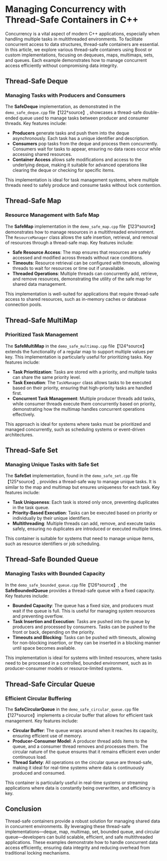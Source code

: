# Managing Concurrency with Thread-Safe Containers in C++

Concurrency is a vital aspect of modern C++ applications, especially when handling multiple tasks in multithreaded environments. To facilitate concurrent access to data structures, thread-safe containers are essential. In this article, we explore various thread-safe containers using Boost or custom implementations, focusing on dequeues, maps, multimaps, sets, and queues. Each example demonstrates how to manage concurrent access efficiently without compromising data integrity.

## Thread-Safe Deque

### Managing Tasks with Producers and Consumers

The **SafeDeque** implementation, as demonstrated in the `demo_safe_deque.cpp` file【122†source】, showcases a thread-safe double-ended queue used to manage tasks between producer and consumer threads. Key features include:

- **Producers** generate tasks and push them into the deque asynchronously. Each task has a unique identifier and description.
- **Consumers** pop tasks from the deque and process them concurrently. Consumers wait for tasks to appear, ensuring no data races occur while accessing shared resources.
- **Container Access** allows safe modifications and access to the underlying deque, making it suitable for advanced operations like clearing the deque or checking for specific items.

This implementation is ideal for task management systems, where multiple threads need to safely produce and consume tasks without lock contention.

## Thread-Safe Map

### Resource Management with Safe Map

The **SafeMap** implementation in the `demo_safe_map.cpp` file【123†source】demonstrates how to manage resources in a multithreaded environment. The `ResourceManager` class allows the safe insertion, retrieval, and removal of resources through a thread-safe map. Key features include:

- **Safe Resource Access**: The map ensures that resources are safely accessed and modified across threads without race conditions.
- **Timeouts**: Resource retrieval can be configured with timeouts, allowing threads to wait for resources or time out if unavailable.
- **Threaded Operations**: Multiple threads can concurrently add, retrieve, and remove resources, demonstrating the utility of the safe map for shared data management.

This implementation is well-suited for applications that require thread-safe access to shared resources, such as in-memory caches or database connection pools.

## Thread-Safe MultiMap

### Prioritized Task Management

The **SafeMultiMap** in the `demo_safe_multimap.cpp` file【124†source】extends the functionality of a regular map to support multiple values per key. This implementation is particularly useful for prioritizing tasks. Key features include:

- **Task Prioritization**: Tasks are stored with a priority, and multiple tasks can share the same priority level.
- **Task Execution**: The `TaskManager` class allows tasks to be executed based on their priority, ensuring that high-priority tasks are handled first.
- **Concurrent Task Management**: Multiple producer threads add tasks, while consumer threads execute them concurrently based on priority, demonstrating how the multimap handles concurrent operations effectively.

This approach is ideal for systems where tasks must be prioritized and managed concurrently, such as scheduling systems or event-driven architectures.

## Thread-Safe Set

### Managing Unique Tasks with Safe Set

The **SafeSet** implementation, found in the `demo_safe_set.cpp` file【125†source】, provides a thread-safe way to manage unique tasks. It is similar to the map and multimap but ensures uniqueness for each task. Key features include:

- **Task Uniqueness**: Each task is stored only once, preventing duplicates in the task queue.
- **Priority-Based Execution**: Tasks can be executed based on priority or individually by their unique identifiers.
- **Multithreading**: Multiple threads can add, remove, and execute tasks safely, ensuring no duplicates are introduced or executed multiple times.

This container is suitable for systems that need to manage unique items, such as resource identifiers or job scheduling.

## Thread-Safe Bounded Queue

### Managing Tasks with Bounded Capacity

In the `demo_safe_bounded_queue.cpp` file【126†source】, the **SafeBoundedQueue** provides a thread-safe queue with a fixed capacity. Key features include:

- **Bounded Capacity**: The queue has a fixed size, and producers must wait if the queue is full. This is useful for managing system resources and preventing overflow.
- **Task Insertion and Execution**: Tasks are pushed into the queue by producers and processed by consumers. Tasks can be pushed to the front or back, depending on the priority.
- **Timeouts and Blocking**: Tasks can be pushed with timeouts, allowing for non-blocking insertion, or they can be inserted in a blocking manner until space becomes available.

This implementation is ideal for systems with limited resources, where tasks need to be processed in a controlled, bounded environment, such as in producer-consumer models or resource-limited systems.

## Thread-Safe Circular Queue

### Efficient Circular Buffering

The **SafeCircularQueue** in the `demo_safe_circular_queue.cpp` file【127†source】implements a circular buffer that allows for efficient task management. Key features include:

- **Circular Buffer**: The queue wraps around when it reaches its capacity, ensuring efficient use of memory.
- **Producer-Consumer Model**: A producer thread adds items to the queue, and a consumer thread removes and processes them. The circular nature of the queue ensures that it remains efficient even under continuous load.
- **Thread Safety**: All operations on the circular queue are thread-safe, making it ideal for real-time systems where data is continuously produced and consumed.

This container is particularly useful in real-time systems or streaming applications where data is constantly being overwritten, and efficiency is key.

## Conclusion

Thread-safe containers provide a robust solution for managing shared data in concurrent environments. By leveraging these thread-safe implementations—deque, map, multimap, set, bounded queue, and circular queue—developers can build scalable, efficient, and safe multithreaded applications. These examples demonstrate how to handle concurrent data access efficiently, ensuring data integrity and reducing overhead from traditional locking mechanisms.

